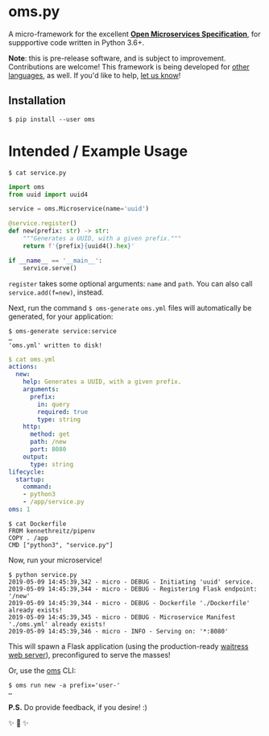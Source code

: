 # oms.py

A micro-framework for the excellent **[Open Microservices Specification](https://microservices.guide/)**, for suppportive code written in Python 3.6+.

**Note**: this is pre-release software, and is subject to improvement. Contributions are welcome! This framework is being developed for [other languages](https://github.com/microservices?utf8=%E2%9C%93&q=oms.*&type=&language=), as well. If you'd like to help, [let us know](support@storyscript.io)!


## Installation

```shell
$ pip install --user oms
```

# Intended / Example Usage

```shell
$ cat service.py
```
```python
import oms
from uuid import uuid4

service = oms.Microservice(name='uuid')

@service.register()
def new(prefix: str) -> str:
    """Generates a UUID, with a given prefix."""
    return f'{prefix}{uuid4().hex}'

if __name__ == '__main__':
    service.serve()
```

`register` takes some optional arguments: `name` and `path`. You can also call `service.add(f=new)`, instead.

Next, run the command `$ oms-generate` `oms.yml` files will automatically be generated, for your application:

```shell
$ oms-generate service:service
…
'oms.yml' written to disk!
```

```yaml
$ cat oms.yml
actions:
  new:
    help: Generates a UUID, with a given prefix.
    arguments:
      prefix:
        in: query
        required: true
        type: string
    http:
      method: get
      path: /new
      port: 8080
    output:
      type: string
lifecycle:
  startup:
    command:
    - python3
    - /app/service.py
oms: 1

```

```shell
$ cat Dockerfile
FROM kennethreitz/pipenv
COPY . /app
CMD ["python3", "service.py"]
```

Now, run your microservice!

```shell
$ python service.py
2019-05-09 14:45:39,342 - micro - DEBUG - Initiating 'uuid' service.
2019-05-09 14:45:39,344 - micro - DEBUG - Registering Flask endpoint: '/new'
2019-05-09 14:45:39,344 - micro - DEBUG - Dockerfile './Dockerfile' already exists!
2019-05-09 14:45:39,345 - micro - DEBUG - Microservice Manifest './oms.yml' already exists!
2019-05-09 14:45:39,346 - micro - INFO - Serving on: '*:8080'
```

This will spawn a Flask application (using the production-ready [waitress web server](https://docs.pylonsproject.org/projects/waitress/en/stable/)), preconfigured to serve the masses!

Or, use the [oms](https://github.com/microservices/oms) CLI:

```shell
$ oms run new -a prefix='user-'
…
```

**P.S.** Do provide feedback, if you desire! :)

✨ 🍰 ✨
